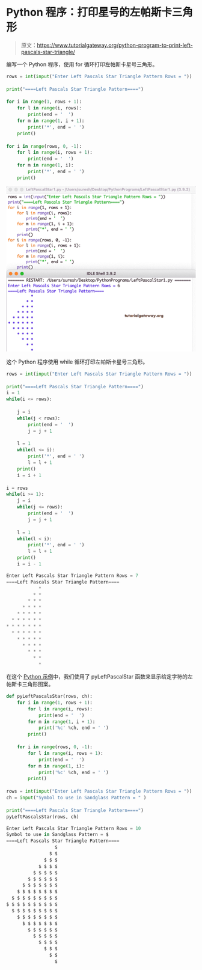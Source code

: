 # Python 程序：打印星号的左帕斯卡三角形

> 原文：<https://www.tutorialgateway.org/python-program-to-print-left-pascals-star-triangle/>

编写一个 Python 程序，使用 for 循环打印左帕斯卡星号三角形。

```py
rows = int(input("Enter Left Pascals Star Triangle Pattern Rows = "))

print("====Left Pascals Star Triangle Pattern====")

for i in range(1, rows + 1):
    for l in range(i, rows):
        print(end = '  ')
    for m in range(1, i + 1):
        print('*', end = ' ')
    print()

for i in range(rows, 0, -1):
    for l in range(i, rows + 1):
        print(end = '  ')
    for m in range(1, i):
        print('*', end = ' ')
    print()
```

![Python Program to Print Left Pascals Star Triangle](img/e918bdb3ff25aa7b1565a44622c7eba6.png)

这个 Python 程序使用 while 循环打印左帕斯卡星号三角形。

```py
rows = int(input("Enter Left Pascals Star Triangle Pattern Rows = "))

print("====Left Pascals Star Triangle Pattern====")
i = 1
while(i <= rows):

    j = i
    while(j < rows):
        print(end = '  ')
        j = j + 1

    l = 1
    while(l <= i):
        print('*', end = ' ')
        l = l + 1
    print()
    i = i + 1

i = rows
while(i >= 1):
    j = i
    while(j <= rows):
        print(end = '  ')
        j = j + 1

    l = 1
    while(l < i):
        print('*', end = ' ')
        l = l + 1
    print()
    i = i - 1
```

```py
Enter Left Pascals Star Triangle Pattern Rows = 7
====Left Pascals Star Triangle Pattern====
            * 
          * * 
        * * * 
      * * * * 
    * * * * * 
  * * * * * * 
* * * * * * * 
  * * * * * * 
    * * * * * 
      * * * * 
        * * * 
          * * 
            * 
```

在这个 [Python 示例](https://www.tutorialgateway.org/python-programming-examples/)中，我们使用了 pyLeftPascalStar 函数来显示给定字符的左帕斯卡三角形图案。

```py
def pyLeftPascalsStar(rows, ch):
    for i in range(1, rows + 1):
        for l in range(i, rows):
            print(end = '  ')
        for m in range(1, i + 1):
            print('%c' %ch, end = ' ')  
        print()

    for i in range(rows, 0, -1):
        for l in range(i, rows + 1):
            print(end = '  ')
        for m in range(1, i):
            print('%c' %ch, end = ' ')  
        print()

rows = int(input("Enter Left Pascals Star Triangle Pattern Rows = "))
ch = input("Symbol to use in Sandglass Pattern = " )

print("====Left Pascals Star Triangle Pattern====")
pyLeftPascalsStar(rows, ch)
```

```py
Enter Left Pascals Star Triangle Pattern Rows = 10
Symbol to use in Sandglass Pattern = $
====Left Pascals Star Triangle Pattern====
                  $ 
                $ $ 
              $ $ $ 
            $ $ $ $ 
          $ $ $ $ $ 
        $ $ $ $ $ $ 
      $ $ $ $ $ $ $ 
    $ $ $ $ $ $ $ $ 
  $ $ $ $ $ $ $ $ $ 
$ $ $ $ $ $ $ $ $ $ 
  $ $ $ $ $ $ $ $ $ 
    $ $ $ $ $ $ $ $ 
      $ $ $ $ $ $ $ 
        $ $ $ $ $ $ 
          $ $ $ $ $ 
            $ $ $ $ 
              $ $ $ 
                $ $ 
                  $ 
```